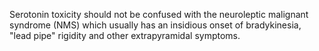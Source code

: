 Serotonin toxicity should not be confused with the neuroleptic malignant syndrome (NMS) which usually has an insidious onset of bradykinesia, "lead pipe" rigidity and other extrapyramidal symptoms.